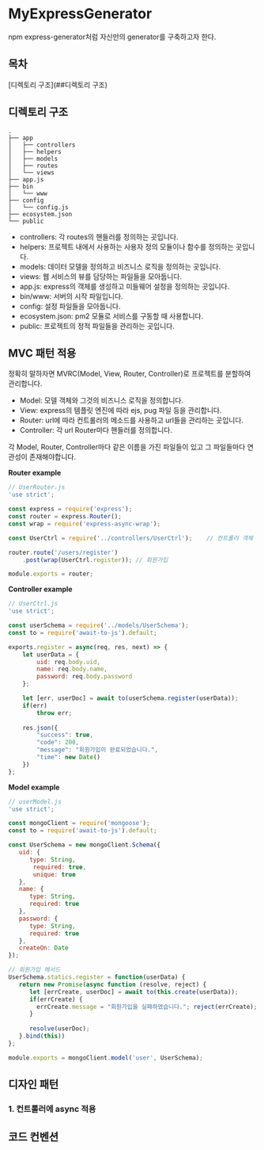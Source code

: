# MyExpressGenerator

npm express-generator처럼 자신만의 generator를 구축하고자 한다.



## 목차

[디렉토리 구조](##디렉토리 구조)





## 디렉토리 구조

```
.
├── app
│   ├── controllers
│   ├── helpers
│   ├── models
│   ├── routes
│   └── views
├── app.js
├── bin
│   └── www
├── config
│   └── config.js
├── ecosystem.json
└── public
```

- controllers: 각 routes의 핸들러를 정의하는 곳입니다.
- helpers: 프로젝트 내에서 사용하는 사용자 정의 모듈이나 함수를 정의하는 곳입니다.
- models: 데이터 모델을 정의하고 비즈니스 로직을 정의하는 곳입니다.
- views: 웹 서비스의 뷰를 담당하는 파일들을 모아둡니다.
- app.js: express의 객체를 생성하고 미들웨어 설정을 정의하는 곳입니다.
- bin/www: 서버의 시작 파일입니다.
- config: 설정 파일들을 모아둡니다.
- ecosystem.json: pm2 모듈로 서비스를 구동할 때 사용합니다.
- public: 프로젝트의 정적 파일들을 관리하는 곳입니다.  



## MVC 패턴 적용

정확히 말하자면 MVRC(Model, View, Router, Controller)로 프로젝트를 분할하여 관리합니다. 

- Model: 모델 객체와 그것의 비즈니스 로직을 정의합니다.
- View: express의 템플릿 엔진에 따라 ejs, pug 파일 등을 관리합니다.
- Router: url에 따라 컨트롤러의 메소드를 사용하고 url들을 관리하는 곳입니다. 
- Controller: 각 url Router마다 핸들러를 정의합니다. 



각 Model, Router, Controller마다 같은 이름을 가진 파일들이 있고 그 파일들마다 연관성이 존재해야합니다.

**Router example**

```javascript
// UserRouter.js
'use strict';

const express = require('express');
const router = express.Router();
const wrap = require('express-async-wrap');

const UserCtrl = require('../controllers/UserCtrl');	// 컨트롤러 객체

router.route('/users/register')
	.post(wrap(UserCtrl.register)); // 회원가입

module.exports = router;
```



**Controller example**

```javascript
// UserCtrl.js
'use strict';

const userSchema = require('../models/UserSchema');
const to = require('await-to-js').default;

exports.register = async(req, res, next) => {
    let userData = {
        uid: req.body.uid,
        name: req.body.name,
        password: req.body.password
    };

    let [err, userDoc] = await to(userSchema.register(userData));
    if(err)
    	throw err;
    
    res.json({
        "success": true,
        "code": 200,
        "message": "회원가입이 완료되었습니다.",
        "time": new Date()
    })
};
```



**Model example**

```javascript
// userModel.js
'use strict';

const mongoClient = require('mongoose');
const to = require('await-to-js').default;

const UserSchema = new mongoClient.Schema({
   uid: {
      type: String,
       required: true,
       unique: true
   },
   name: {
      type: String,
      required: true
   },
   password: {
      type: String,
      required: true
   },
   createOn: Date
});

// 회원가입 메서드
UserSchema.statics.register = function(userData) {
   return new Promise(async function (resolve, reject) {
      let [errCreate, userDoc] = await to(this.create(userData));
      if(errCreate) {
        errCreate.message = "회원가입을 실패하였습니다."; reject(errCreate);
      }
      
      resolve(userDoc);
   }.bind(this))
};

module.exports = mongoClient.model('user', UserSchema);
```



## 디자인 패턴

### 1. 컨트롤러에 async 적용









## 코드 컨벤션


